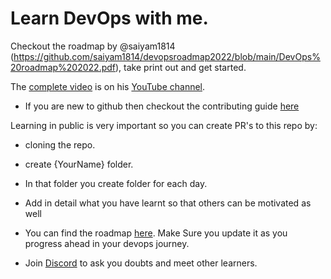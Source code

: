 # Learn DevOps with me.

Checkout the roadmap by @saiyam1814 (https://github.com/saiyam1814/devopsroadmap2022/blob/main/DevOps%20roadmap%202022.pdf), take print out and get started. 

The [complete video](https://youtu.be/7l_n97Mt0ko) is on his [YouTube channel](https://saiyampathak.com/youtube).

- If you are new to github then checkout the contributing guide [here](https://github.com/saiyam1814/DevOpsRoadmap2022/blob/main/CONTRIBUTING.md)

Learning in public is very important so you can create PR's to this repo by:
- cloning the repo. 
- create {YourName} folder.
- In that folder you create folder for each day.
- Add in detail what you have learnt so that others can be motivated as well

- You can find the roadmap [here](https://github.com/saiyam1814/DevOpsRoadmap2022/blob/main/devops-roadmap.md). Make Sure you update it as you progress ahead in your devops journey. 
- Join [Discord](https://saiyampathak.com/discord) to ask you doubts and meet other learners. 

